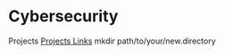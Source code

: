 # Cybersecurity
Projects
[Projects Links](https://github.com/TamanaAli/Projects/actions)
mkdir path/to/your/new.directory

